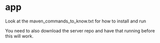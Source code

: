 # app

Look at the   maven_commands_to_know.txt for how to install and run

You need to also download the server repo and have that running before this will work.
